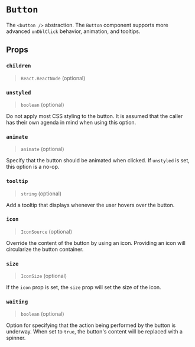 # `Button`

The `<button />` abstraction. The `Button` component supports more advanced
`onDblClick` behavior, animation, and tooltips.

## Props

### `children`
> `React.ReactNode` (optional)

### `unstyled`
> `boolean` (optional)

Do not apply most CSS styling to the button. It is assumed that the caller has
their own agenda in mind when using this option.

### `animate`
> `animate` (optional)

Specify that the button should be animated when clicked. If `unstyled` is set,
this option is a no-op.

### `tooltip`
> `string` (optional)

Add a tooltip that displays whenever the user hovers over the button.

### `icon`
> `IconSource` (optional)

Override the content of the button by using an icon. Providing an icon will
circularize the button container.

### `size`
> `IconSize` (optional)

If the `icon` prop is set, the `size` prop will set the size of the icon.

### `waiting`
> `boolean` (optional)

Option for specifying that the action being performed by the button is underway.
When set to `true`, the button's content will be replaced with a spinner.
